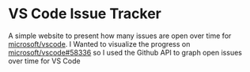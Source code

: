 # VS Code Issue Tracker

A simple website to present how many issues are open over time for [microsoft/vscode](https://github.com/microsoft/vscode). I Wanted to visualize the progress on [microsoft/vscode#58336](https://github.com/Microsoft/vscode/issues/58336) so I used the Github API to graph open issues over time for VS Code
